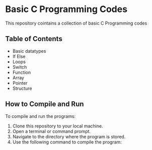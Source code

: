 # Basic C Programming Codes 
This repository cointains a collection of basic C Programming codes 
## Table of Contents
- Basic datatypes 
- If Else
- Loops
- Switch
- Function
- Array
- Pointer
- Structure

## How to Compile and Run

To compile and run the programs:

1. Clone this repository to your local machine.
2. Open a terminal or command prompt.
3. Navigate to the directory where the program is stored.
4. Use the following command to compile the program:
